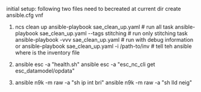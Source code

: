 initial setup: following two files need to becreated at current dir
   create ansible.cfg
   vnf

1) ncs clean up 
   ansible-playbook sae_clean_up.yaml                     # run all task
   ansible-playbook sae_clean_up.yaml --tags stitching    # run only stitching task
   ansible-playbook -vvv sae_clean_up.yaml                # run with debug information
   or
   ansible-playbook sae_clean_up.yaml -i /path-to/inv     # tell teh ansible where is the inventory file

    
2) ansible esc -a "health.sh"
   ansible esc -a "esc_nc_cli get esc_datamodel/opdata"
 
3) ansible n9k -m raw -a "sh ip int bri" 
   ansible n9k -m raw -a "sh lld neig"

